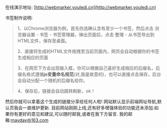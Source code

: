 在线演示地址: [http://webmarker.youledi.cn](http://webmarker.youledi.cn)

书签制作说明:

>1、以Chrome浏览器为例，首先你选确认含有至少一个书签，然后点击 浏览器设置 - 书签 - 书签管理器，弹出页面后，点击 整理 - 从书签导出到HTML文件，保存至桌面。
>
>2、直接将生成的HTML文件拖拽至当前页面内，网页会自动根据你的书签生成相应的页面
>
>3、在网页下方会出现输入框，你可以根据自己喜好生成相应的后缀名，后缀名格式遵循**js变量命名规范**(对,我是故意的)，也可以直接点击保存，后台会自动分配一个随机的后缀名给你。
>
>4、保存后，链接会自动跳转刷新，ok！

然后你就可以拿着这个生成的链接分享给任何人啦!
网站默认显示前端网址导航,默认页我会一直维护更新.
目前网站刚刚上线,还有好多增强体验的功能还未添加.如果你有更好的意见和建议,可以随时邮我,或者在我下方留言.
我的邮箱:mayday@163.com